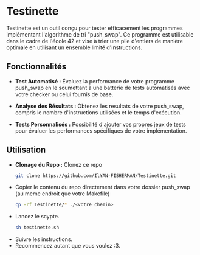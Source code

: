 # Testinette

Testinette est un outil conçu pour tester efficacement les programmes implémentant l'algorithme de tri "push_swap". Ce programme est utilisable dans le cadre de l'école 42 et vise à trier une pile d'entiers de manière optimale en utilisant un ensemble limité d'instructions.

## Fonctionnalités

- **Test Automatisé :** Évaluez la performance de votre programme push_swap en le soumettant à une batterie de tests automatisés avec votre checker ou celui fournis de base.
  
- **Analyse des Résultats :** Obtenez les resultats de votre push_swap, compris le nombre d'instructions utilisées et le temps d'exécution.

- **Tests Personnalisés :** Possibilité d'ajouter vos propres jeux de tests pour évaluer les performances spécifiques de votre implémentation.

## Utilisation
- **Clonage du Repo :** Clonez ce repo
  ```bash
  git clone https://github.com/IlYAN-FISHERMAN/Testinette.git
- Copier le contenu du repo directement dans votre dossier push_swap (au meme endroit que votre Makefile)
  ```bash
  cp -rf Testinette/* ./<votre chemin>
- Lancez le scypte.
  ```bash
  sh testinette.sh
- Suivre les instructions.
- Recommencez autant que vous voulez :3.
